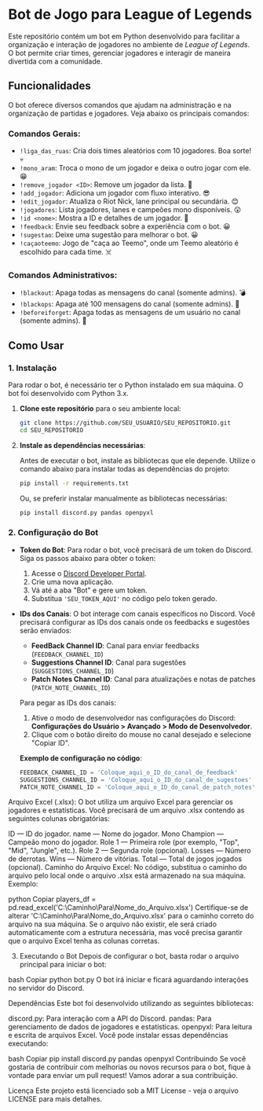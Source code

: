 # Bot de Jogo para League of Legends

Este repositório contém um bot em Python desenvolvido para facilitar a organização e interação de jogadores no ambiente de *League of Legends*. O bot permite criar times, gerenciar jogadores e interagir de maneira divertida com a comunidade.

## Funcionalidades

O bot oferece diversos comandos que ajudam na administração e na organização de partidas e jogadores. Veja abaixo os principais comandos:

### **Comandos Gerais:**

- `!liga_das_ruas`: Cria dois times aleatórios com 10 jogadores. Boa sorte! 💀
- `!mono_aram`: Troca o mono de um jogador e deixa o outro jogar com ele. 😁
- `!remove_jogador <ID>`: Remove um jogador da lista. 🥹
- `!add_jogador`: Adiciona um jogador com fluxo interativo. 😎
- `!edit_jogador`: Atualiza o Riot Nick, lane principal ou secundária. 😊
- `!jogadores`: Lista jogadores, lanes e campeões mono disponíveis. 😲
- `!id <nome>`: Mostra a ID e detalhes de um jogador. 🤩
- `!feedback`: Envie seu feedback sobre a experiência com o bot. 😀
- `!sugestao`: Deixe uma sugestão para melhorar o bot. 😀
- `!caçaoteemo`: Jogo de "caça ao Teemo", onde um Teemo aleatório é escolhido para cada time. ☠️

### **Comandos Administrativos:**

- `!blackout`: Apaga todas as mensagens do canal (somente admins). 💣
- `!blackops`: Apaga até 100 mensagens do canal (somente admins). 🚀
- `!beforeiforget`: Apaga todas as mensagens de um usuário no canal (somente admins). 👾

## Como Usar

### 1. **Instalação**

Para rodar o bot, é necessário ter o Python instalado em sua máquina. O bot foi desenvolvido com Python 3.x.

1. **Clone este repositório** para o seu ambiente local:

    ```bash
    git clone https://github.com/SEU_USUARIO/SEU_REPOSITORIO.git
    cd SEU_REPOSITORIO
    ```

2. **Instale as dependências necessárias**:

    Antes de executar o bot, instale as bibliotecas que ele depende. Utilize o comando abaixo para instalar todas as dependências do projeto:

    ```bash
    pip install -r requirements.txt
    ```

    Ou, se preferir instalar manualmente as bibliotecas necessárias:

    ```bash
    pip install discord.py pandas openpyxl
    ```

### 2. **Configuração do Bot**

- **Token do Bot**: Para rodar o bot, você precisará de um token do Discord. Siga os passos abaixo para obter o token:

  1. Acesse o [Discord Developer Portal](https://discord.com/developers/applications).
  2. Crie uma nova aplicação.
  3. Vá até a aba "Bot" e gere um token.
  4. Substitua `'SEU_TOKEN_AQUI'` no código pelo token gerado.

- **IDs dos Canais**: O bot interage com canais específicos no Discord. Você precisará configurar as IDs dos canais onde os feedbacks e sugestões serão enviados:

  - **FeedBack Channel ID**: Canal para enviar feedbacks (`FEEDBACK_CHANNEL_ID`)
  - **Suggestions Channel ID**: Canal para sugestões (`SUGGESTIONS_CHANNEL_ID`)
  - **Patch Notes Channel ID**: Canal para atualizações e notas de patches (`PATCH_NOTE_CHANNEL_ID`)

  Para pegar as IDs dos canais:
  1. Ative o modo de desenvolvedor nas configurações do Discord: **Configurações do Usuário > Avançado > Modo de Desenvolvedor**.
  2. Clique com o botão direito do mouse no canal desejado e selecione "Copiar ID".

  **Exemplo de configuração no código**:

  ```python
  FEEDBACK_CHANNEL_ID = 'Coloque_aqui_o_ID_do_canal_de_feedback'
  SUGGESTIONS_CHANNEL_ID = 'Coloque_aqui_o_ID_do_canal_de_sugestoes'
  PATCH_NOTE_CHANNEL_ID = 'Coloque_aqui_o_ID_do_canal_de_patch_notes'
Arquivo Excel (.xlsx): O bot utiliza um arquivo Excel para gerenciar os jogadores e estatísticas. Você precisará de um arquivo .xlsx contendo as seguintes colunas obrigatórias:

ID — ID do jogador.
name — Nome do jogador.
Mono Champion — Campeão mono do jogador.
Role 1 — Primeira role (por exemplo, "Top", "Mid", "Jungle", etc.).
Role 2 — Segunda role (opcional).
Losses — Número de derrotas.
Wins — Número de vitórias.
Total — Total de jogos jogados (opcional).
Caminho do Arquivo Excel: No código, substitua o caminho do arquivo pelo local onde o arquivo .xlsx está armazenado na sua máquina. Exemplo:

python
Copiar
players_df = pd.read_excel('C:\\Caminho\\Para\\Nome_do_Arquivo.xlsx')
Certifique-se de alterar 'C:\\Caminho\\Para\\Nome_do_Arquivo.xlsx' para o caminho correto do arquivo na sua máquina. Se o arquivo não existir, ele será criado automaticamente com a estrutura necessária, mas você precisa garantir que o arquivo Excel tenha as colunas corretas.

3. Executando o Bot
Depois de configurar o bot, basta rodar o arquivo principal para iniciar o bot:

bash
Copiar
python bot.py
O bot irá iniciar e ficará aguardando interações no servidor do Discord.

Dependências
Este bot foi desenvolvido utilizando as seguintes bibliotecas:

discord.py: Para interação com a API do Discord.
pandas: Para gerenciamento de dados de jogadores e estatísticas.
openpyxl: Para leitura e escrita de arquivos Excel.
Você pode instalar essas dependências executando:

bash
Copiar
pip install discord.py pandas openpyxl
Contribuindo
Se você gostaria de contribuir com melhorias ou novos recursos para o bot, fique à vontade para enviar um pull request! Vamos adorar a sua contribuição.

Licença
Este projeto está licenciado sob a MIT License - veja o arquivo LICENSE para mais detalhes.





